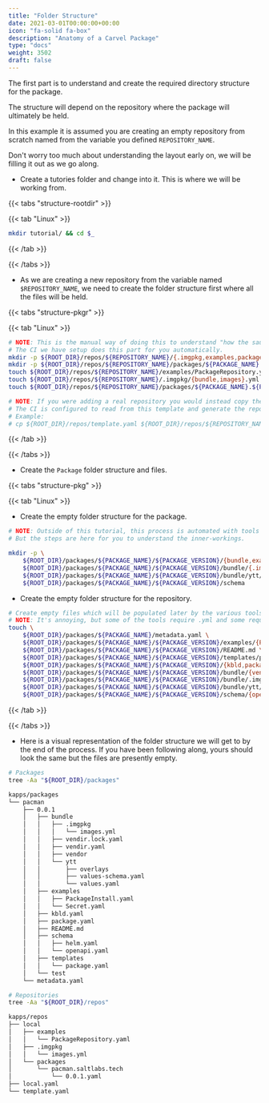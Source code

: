 ```yaml
---
title: "Folder Structure"
date: 2021-03-01T00:00:00+00:00
icon: "fa-solid fa-box"
description: "Anatomy of a Carvel Package"
type: "docs"
weight: 3502
draft: false
---
```


The first part is to understand and create the required directory structure for the package.

The structure will depend on the repository where the package will ultimately be held.

In this example it is assumed you are creating an empty repository from scratch named from the variable you defined `REPOSITORY_NAME`.

Don't worry too much about understanding the layout early on, we will be filling it out as we go along.

- Create a tutories folder and change into it. This is where we will be working from.

{{< tabs "structure-rootdir" >}}

{{< tab "Linux" >}}

```bash
mkdir tutorial/ && cd $_
```

{{< /tab >}}

{{< /tabs >}}

- As we are creating a new repository from the variable named `$REPOSITORY_NAME`, we need to create the folder structure first where all the files will be held.

{{< tabs "structure-pkgr" >}}

{{< tab "Linux" >}}

```bash
# NOTE: This is the manual way of doing this to understand "how the sausage is made".
# The CI we have setup does this part for you automatically.
mkdir -p ${ROOT_DIR}/repos/${REPOSITORY_NAME}/{.imgpkg,examples,packages}
mkdir -p ${ROOT_DIR}/repos/${REPOSITORY_NAME}/packages/${PACKAGE_NAME}.${PACKAGE_FQN}
touch ${ROOT_DIR}/repos/${REPOSITORY_NAME}/examples/PackageRepository.yaml
touch ${ROOT_DIR}/repos/${REPOSITORY_NAME}/.imgpkg/{bundle,images}.yml
touch ${ROOT_DIR}/repos/${REPOSITORY_NAME}/packages/${PACKAGE_NAME}.${PACKAGE_FQN}/${PACKAGE_VERSION}.yaml

# NOTE: If you were adding a real repository you would instead copy the template.
# The CI is configured to read from this template and generate the repository for you.
# Example:
# cp ${ROOT_DIR}/repos/template.yaml ${ROOT_DIR}/repos/${REPOSITORY_NAME}.yaml
```

{{< /tab >}}

{{< /tabs >}}

- Create the `Package` folder structure and files.

{{< tabs "structure-pkg" >}}

{{< tab "Linux" >}}

- Create the empty folder structure for the package.

```bash
# NOTE: Outside of this tutorial, this process is automated with tools like `tt` and `kctrl` to initiailse a package.
# But the steps are here for you to understand the inner-workings.

mkdir -p \
    ${ROOT_DIR}/packages/${PACKAGE_NAME}/${PACKAGE_VERSION}/{bundle,examples,test,templates} \
    ${ROOT_DIR}/packages/${PACKAGE_NAME}/${PACKAGE_VERSION}/bundle/{.imgpkg,vendor,ytt} \
    ${ROOT_DIR}/packages/${PACKAGE_NAME}/${PACKAGE_VERSION}/bundle/ytt/overlays \
    ${ROOT_DIR}/packages/${PACKAGE_NAME}/${PACKAGE_VERSION}/schema
```

- Create the empty folder structure for the repository.

```bash
# Create empty files which will be populated later by the various tools.
# NOTE: It's annoying, but some of the tools require .yml and some require .yaml. Just something to be aware of.
touch \
    ${ROOT_DIR}/packages/${PACKAGE_NAME}/metadata.yaml \
    ${ROOT_DIR}/packages/${PACKAGE_NAME}/${PACKAGE_VERSION}/examples/{PackageInstall,Secret}.yaml \
    ${ROOT_DIR}/packages/${PACKAGE_NAME}/${PACKAGE_VERSION}/README.md \
    ${ROOT_DIR}/packages/${PACKAGE_NAME}/${PACKAGE_VERSION}/templates/package.yaml \
    ${ROOT_DIR}/packages/${PACKAGE_NAME}/${PACKAGE_VERSION}/{kbld,package}.yaml \
    ${ROOT_DIR}/packages/${PACKAGE_NAME}/${PACKAGE_VERSION}/bundle/{vendir,vendir.lock}.yaml \
    ${ROOT_DIR}/packages/${PACKAGE_NAME}/${PACKAGE_VERSION}/bundle/.imgpkg/{bundle,images}.yml \
    ${ROOT_DIR}/packages/${PACKAGE_NAME}/${PACKAGE_VERSION}/bundle/ytt/{values-schema,values}.yaml \
    ${ROOT_DIR}/packages/${PACKAGE_NAME}/${PACKAGE_VERSION}/schema/{openapi,helm}.yaml
```

{{< /tab >}}

{{< /tabs >}}

- Here is a visual representation of the folder structure we will get to by the end of the process. If you have been following along, yours should look the same but the files are presently empty.

```bash
# Packages
tree -Aa "${ROOT_DIR}/packages"

kapps/packages
└── pacman
    ├── 0.0.1
    │   ├── bundle
    │   │   ├── .imgpkg
    │   │   │   └── images.yml
    │   │   ├── vendir.lock.yaml
    │   │   ├── vendir.yaml
    │   │   ├── vendor
    │   │   └── ytt
    │   │       ├── overlays
    │   │       ├── values-schema.yaml
    │   │       └── values.yaml
    │   ├── examples
    │   │   ├── PackageInstall.yaml
    │   │   └── Secret.yaml
    │   ├── kbld.yaml
    │   ├── package.yaml
    │   ├── README.md
    │   ├── schema
    │   │   ├── helm.yaml
    │   │   └── openapi.yaml
    │   ├── templates
    │   │   └── package.yaml
    │   └── test
    └── metadata.yaml

# Repositories
tree -Aa "${ROOT_DIR}/repos"

kapps/repos
├── local
│   ├── examples
│   │   └── PackageRepository.yaml
│   ├── .imgpkg
│   │   └── images.yml
│   └── packages
│       └── pacman.saltlabs.tech
│           └── 0.0.1.yaml
├── local.yaml
└── template.yaml
```
